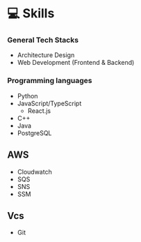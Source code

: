 # 💻 Skills


### General Tech Stacks
- Architecture Design
- Web Development (Frontend & Backend)

### Programming languages
- Python
- JavaScript/TypeScript
  - React.js
- C++
- Java
- PostgreSQL

## AWS
- Cloudwatch
- SQS
- SNS
- SSM

## Vcs
- Git